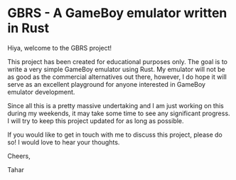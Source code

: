 # GBRS - A GameBoy emulator written in Rust
Hiya, welcome to the GBRS project!

This project has been created for educational purposes only. The goal is to write a very simple
GameBoy emulator using Rust. My emulator will not be as good as the commercial alternatives out
there, however, I do hope it will serve as an excellent playground for anyone interested in GameBoy
emulator development.

Since all this is a pretty massive undertaking and I am just working on this during my weekends, it
may take some time to see any significant progress. I will try to keep this project updated for as
long as possible.

If you would like to get in touch with me to discuss this project, please do so! I would love to
hear your thoughts.

Cheers,

Tahar
